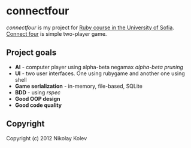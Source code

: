 # connectfour

_connectfour_ is my project for [Ruby course in the University of Sofia](http://fmi.ruby.bg/).
[Connect four](http://en.wikipedia.org/wiki/Connect_Four) is simple two-player game. 

## Project goals

* **AI** - computer player using alpha-beta negamax _alpha-beta pruning_
* **UI** - two user interfaces. One using rubygame and another one using shell
* **Game serialization** - in-memory, file-based, SQLite
* **BDD** - using _rspec_
* **Good OOP design**
* **Good code quality**

## Copyright

Copyright (c) 2012 Nikolay Kolev